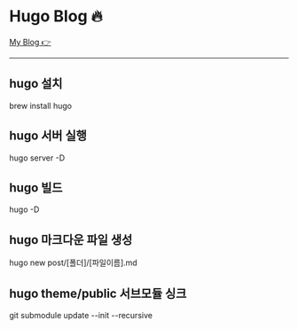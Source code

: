 # Hugo Blog 🔥

[My Blog 👉](http://haneulee.github.io)

---

## hugo 설치

brew install hugo

## hugo 서버 실행

hugo server -D

## hugo 빌드

hugo -D

## hugo 마크다운 파일 생성

hugo new post/[폴더]/[파일이름].md

## hugo theme/public 서브모듈 싱크

git submodule update --init --recursive
